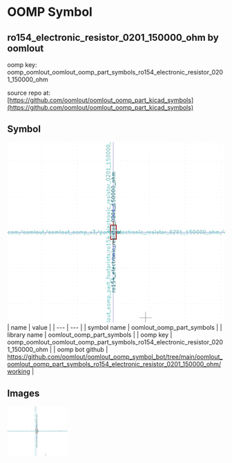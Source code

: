 # OOMP Symbol  
## ro154_electronic_resistor_0201_150000_ohm  by oomlout  
  
oomp key: oomp_oomlout_oomlout_oomp_part_symbols_ro154_electronic_resistor_0201_150000_ohm  
  
source repo at: [https://github.com/oomlout/oomlout_oomp_part_kicad_symbols](https://github.com/oomlout/oomlout_oomp_part_kicad_symbols)  
## Symbol  
  
[![working.png](working_600.png)](working.png)  
| name | value | 
| --- | --- | 
| symbol name | oomlout_oomp_part_symbols | 
| library name | oomlout_oomp_part_symbols | 
| oomp key | oomp_oomlout_oomlout_oomp_part_symbols_ro154_electronic_resistor_0201_150000_ohm | 
| oomp bot github | https://github.com/oomlout/oomlout_oomp_symbol_bot/tree/main/oomlout_oomlout_oomp_part_symbols_ro154_electronic_resistor_0201_150000_ohm/working | 
## Images  
  
[![working.png](working_140.png)](working.png)  
